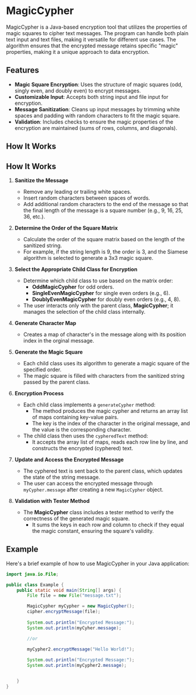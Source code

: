 # MagicCypher

MagicCypher is a Java-based encryption tool that utilizes the properties of magic squares to cipher text messages. The program can handle both plain text input and text files, making it versatile for different use cases. The algorithm ensures that the encrypted message retains specific "magic" properties, making it a unique approach to data encryption.

## Features

- **Magic Square Encryption**: Uses the structure of magic squares (odd, singly even, and doubly even) to encrypt messages.
- **Customizable Input**: Accepts both string input and file input for encryption.
- **Message Sanitization**: Cleans up input messages by trimming white spaces and padding with random characters to fit the magic square.
- **Validation**: Includes checks to ensure the magic properties of the encryption are maintained (sums of rows, columns, and diagonals).

## How It Works

## How It Works

1. **Sanitize the Message**  
   - Remove any leading or trailing white spaces.
   - Insert random characters between spaces of words.
   - Add additional random characters to the end of the message so that the final length of the message is a square number (e.g., 9, 16, 25, 36, etc.).

2. **Determine the Order of the Square Matrix**  
   - Calculate the order of the square matrix based on the length of the sanitized string.
   - For example, if the string length is 9, the order is 3, and the Siamese algorithm is selected to generate a 3x3 magic square.

3. **Select the Appropriate Child Class for Encryption**  
   - Determine which child class to use based on the matrix order:
     - **OddMagicCypher** for odd orders.
     - **SingleEvenMagicCypher** for single even orders (e.g., 6).
     - **DoublyEvenMagicCypher** for doubly even orders (e.g., 4, 8).
   - The user interacts only with the parent class, **MagicCypher**; it manages the selection of the child class internally.

4. **Generate Character Map**
   - Creates a map of character's in the message  along with its position index in the orginal message.

5. **Generate the Magic Square**  
   - Each child class uses its algorithm to generate a magic square of the specified order.
   - The magic square is filled with characters from the sanitized string passed by the parent class.

6. **Encryption Process**  
   - Each child class implements a `generateCypher` method:
     - The method produces the magic cypher and returns an array list of maps containing key-value pairs.
     - The key is the index of the character in the original message, and the value is the corresponding character.
   - The child class then uses the `cypheredText` method:
     - It accepts the array list of maps, reads each row line by line, and constructs the encrypted (cyphered) text.

7. **Update and Access the Encrypted Message**  
   - The cyphered text is sent back to the parent class, which updates the state of the string message.
   - The user can access the encrypted message through `myCypher.message` after creating a new `MagicCypher` object.

8. **Validation with Tester Method**  
   - The **MagicCypher** class includes a tester method to verify the correctness of the generated magic square.
     - It sums the keys in each row and column to check if they equal the magic constant, ensuring the square's validity.


## Example

Here's a brief example of how to use MagicCypher in your Java application:

```java
import java.io.File;

public class Example {
    public static void main(String[] args) {
        File file = new File("message.txt");

        MagicCypher myCypher = new MagicCypher();
        cipher.encryptMessage(file);
        
        System.out.println("Encrypted Message:");
        System.out.println(myCyher.message);

        //or

        myCypher2.encryptMessage("Hello World!");
        
        System.out.println("Encrypted Message:");
        System.out.println(myCypher2.message);


    }
}
